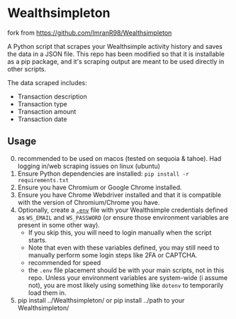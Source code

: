 # Wealthsimpleton
fork from https://github.com/ImranR98/Wealthsimpleton

A Python script that scrapes your Wealthsimple activity history and saves the data in a JSON file.
This repo has been modified so that it is installable as a pip package, and it's scraping output are meant to be used directly in other scripts.

The data scraped includes:
- Transaction description
- Transaction type
- Transaction amount
- Transaction date

## Usage

0. recommended to be used on macos (tested on sequoia & tahoe). Had logging in/web scraping issues on linux (ubuntu)
1. Ensure Python dependencies are installed: `pip install -r requirements.txt`
2. Ensure you have Chromium or Google Chrome installed.
3. Ensure you have Chrome Webdriver installed and that it is compatible with the version of Chromium/Chrome you have.
4. Optionally, create a [`.env`](https://www.dotenv.org/docs/security/env.html) file with your Wealthsimple credentials defined as `WS_EMAIL` and `WS_PASSWORD` (or ensure those environment variables are present in some other way).
   - If you skip this, you will need to login manually when the script starts.
   - Note that even with these variables defined, you may still need to manually perform some login steps like 2FA or CAPTCHA.
   - recommended for speed
   - the `.env` file placement should be with your main scripts, not in this repo. Unless your environment variables are system-wide (i assume not), you are most likely using something like `dotenv` to temporarily load them in.
5. pip install ../Wealthsimpleton/  or pip install ../path to your Wealthsimpleton/